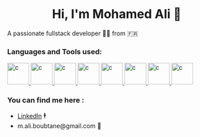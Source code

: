  <h1 align="center">Hi, I'm Mohamed Ali 👋</h1>



<!-- ABOUT ME:START -->
<p>A passionate fullstack developer 👨‍💻 from 🇫🇷 </h2>
<!-- ABOUT ME:END -->



<h3>Languages and Tools used:</h3>
<p>
    <a href="https://reactjs.org/" target="_blank"> 
        <img src="https://cdn.freebiesupply.com/logos/large/2x/react-1-logo-png-transparent.png" alt="c" width="50" height="50"/>
    </a>  
    <a href="https://developer.mozilla.org/en-US/docs/Web/JavaScript" target="_blank"> 
        <img src="https://cdn-icons-png.flaticon.com/512/919/919825.png" alt="c" width="50" height="50"/>
    </a>  
    <a href="https://www.php.net/" target="_blank"> 
        <img src="https://cdn.alsacreations.net/xmedia/doc/full/php-logo.png" alt="c" width="50" height="50"/>
    </a>  
    <a href="https://www.npmjs.com/" target="_blank"> 
        <img src="https://www.zdnet.com/a/img/resize/cacc504508a31ccfdf6eb91ff199c529b2d3bb7b/2020/01/13/7b52414d-132a-4ef9-b050-0f16e37f433b/npm.png?auto=webp&fit=crop&height=1200&width=1200" alt="c" width="50" height="50"/>
    </a>  
    <a href="https://nestjs.com/" target="_blank"> 
        <img src="https://d33wubrfki0l68.cloudfront.net/e937e774cbbe23635999615ad5d7732decad182a/26072/logo-small.ede75a6b.svg" alt="c" width="50" height="50"/>
    </a>  
    <a href="https://nextjs.org/" target="_blank"> 
        <img src="https://images.ctfassets.net/23aumh6u8s0i/c04wENP3FnbevwdWzrePs/1e2739fa6d0aa5192cf89599e009da4e/nextjs" alt="c" width="50" height="50"/>
    </a>  
    <a href="https://developer.mozilla.org/en-US/docs/Web/JavaScript" target="_blank"> 
        <img src="https://upload.wikimedia.org/wikipedia/commons/thumb/9/99/Unofficial_JavaScript_logo_2.svg/800px-Unofficial_JavaScript_logo_2.svg.png" alt="c" width="50" height="50"/>
    </a> 
    <a href="https://symfony.com/" target="_blank"> 
        <img src="https://github.com/symfony.png" alt="c" width="50" height="50"/>
    </a>
</p>

<h3>You can find me here :</h3>

<ul>
    <li><a href="https://www.linkedin.com/in/mohamed-ali-boubtane-9b3245170">LinkedIn</a> 🕴️</li>
    <li>m.ali.boubtane@gmail.com 📧</li>
</ul>
